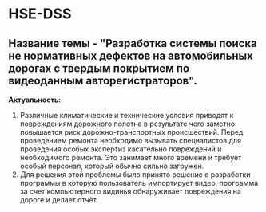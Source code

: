# HSE-DSS

## Название темы - "Разработка системы поиска не нормативных дефектов на автомобильных дорогах с твердым покрытием по видеоданным авторегистраторов".

**Актуальность:** <br />
1.   Различные климатические и технические условия приводят к повреждениям дорожного полотна в результате чего заметно повышается риск дорожно-транспортных происшествий. Перед проведением ремонта необходимо вызывать специалистов для проведения особых экспертиз касательно повреждений и необходимого ремонта. Это занимает много времени и требует особый персонал, который обычно сильно загружен. <br />
2.   Для решения этой проблемы было принято решение о разработки программы в которую пользователь импортирует видео, программа за счет компьютерного видинья обнаруживает повреждения на дороге и делает отчёт.
